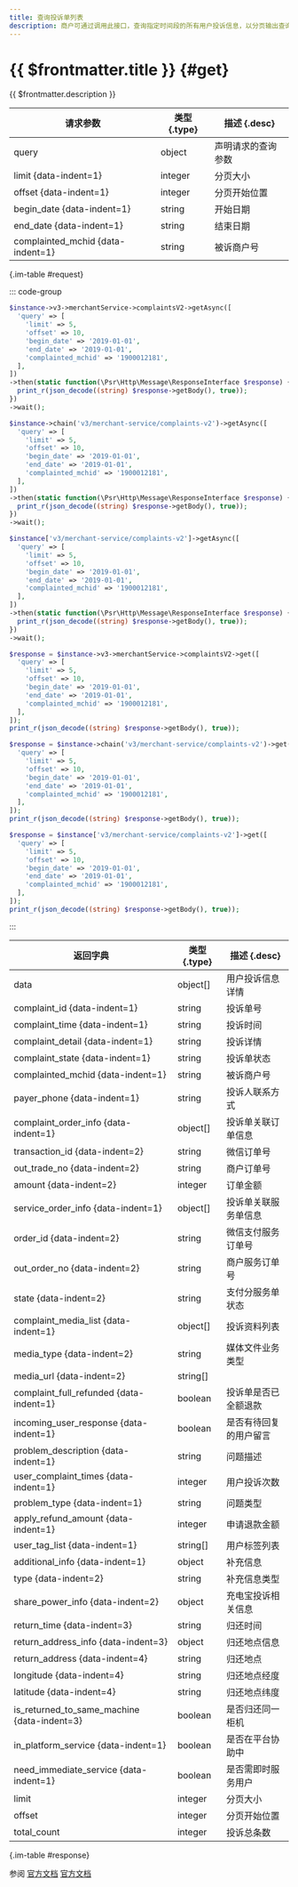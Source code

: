```yaml
---
title: 查询投诉单列表
description: 商户可通过调用此接口，查询指定时间段的所有用户投诉信息，以分页输出查询结果。对于服务商、渠道商，可通过调用此接口，查询指定特约商户号下的投诉信息，若不指定，则查询的是名下所有特约商户投诉信息。
---
```


# {{ $frontmatter.title }} {#get}

{{ $frontmatter.description }}

| 请求参数 | 类型 {.type} | 描述 {.desc}
| --- | --- | ---
| query | object | 声明请求的查询参数
| limit {data-indent=1} | integer | 分页大小
| offset {data-indent=1} | integer | 分页开始位置
| begin_date {data-indent=1} | string | 开始日期
| end_date {data-indent=1} | string | 结束日期
| complainted_mchid {data-indent=1} | string | 被诉商户号

{.im-table #request}

::: code-group

```php [异步纯链式]
$instance->v3->merchantService->complaintsV2->getAsync([
  'query' => [
    'limit' => 5,
    'offset' => 10,
    'begin_date' => '2019-01-01',
    'end_date' => '2019-01-01',
    'complainted_mchid' => '1900012181',
  ],
])
->then(static function(\Psr\Http\Message\ResponseInterface $response) {
  print_r(json_decode((string) $response->getBody(), true));
})
->wait();
```

```php [异步声明式]
$instance->chain('v3/merchant-service/complaints-v2')->getAsync([
  'query' => [
    'limit' => 5,
    'offset' => 10,
    'begin_date' => '2019-01-01',
    'end_date' => '2019-01-01',
    'complainted_mchid' => '1900012181',
  ],
])
->then(static function(\Psr\Http\Message\ResponseInterface $response) {
  print_r(json_decode((string) $response->getBody(), true));
})
->wait();
```

```php [异步属性式]
$instance['v3/merchant-service/complaints-v2']->getAsync([
  'query' => [
    'limit' => 5,
    'offset' => 10,
    'begin_date' => '2019-01-01',
    'end_date' => '2019-01-01',
    'complainted_mchid' => '1900012181',
  ],
])
->then(static function(\Psr\Http\Message\ResponseInterface $response) {
  print_r(json_decode((string) $response->getBody(), true));
})
->wait();
```

```php [同步纯链式]
$response = $instance->v3->merchantService->complaintsV2->get([
  'query' => [
    'limit' => 5,
    'offset' => 10,
    'begin_date' => '2019-01-01',
    'end_date' => '2019-01-01',
    'complainted_mchid' => '1900012181',
  ],
]);
print_r(json_decode((string) $response->getBody(), true));
```

```php [同步声明式]
$response = $instance->chain('v3/merchant-service/complaints-v2')->get([
  'query' => [
    'limit' => 5,
    'offset' => 10,
    'begin_date' => '2019-01-01',
    'end_date' => '2019-01-01',
    'complainted_mchid' => '1900012181',
  ],
]);
print_r(json_decode((string) $response->getBody(), true));
```

```php [同步属性式]
$response = $instance['v3/merchant-service/complaints-v2']->get([
  'query' => [
    'limit' => 5,
    'offset' => 10,
    'begin_date' => '2019-01-01',
    'end_date' => '2019-01-01',
    'complainted_mchid' => '1900012181',
  ],
]);
print_r(json_decode((string) $response->getBody(), true));
```

:::

| 返回字典 | 类型 {.type} | 描述 {.desc}
| --- | --- | ---
| data | object[] | 用户投诉信息详情
| complaint_id {data-indent=1} | string | 投诉单号
| complaint_time {data-indent=1} | string | 投诉时间
| complaint_detail {data-indent=1} | string | 投诉详情
| complaint_state {data-indent=1} | string | 投诉单状态
| complainted_mchid {data-indent=1} | string | 被诉商户号
| payer_phone {data-indent=1} | string | 投诉人联系方式
| complaint_order_info {data-indent=1} | object[] | 投诉单关联订单信息
| transaction_id {data-indent=2} | string | 微信订单号
| out_trade_no {data-indent=2} | string | 商户订单号
| amount {data-indent=2} | integer | 订单金额
| service_order_info {data-indent=1} | object[] | 投诉单关联服务单信息
| order_id {data-indent=2} | string | 微信支付服务订单号
| out_order_no {data-indent=2} | string | 商户服务订单号
| state {data-indent=2} | string | 支付分服务单状态
| complaint_media_list {data-indent=1} | object[] | 投诉资料列表
| media_type {data-indent=2} | string | 媒体文件业务类型
| media_url {data-indent=2} | string[] | 
| complaint_full_refunded {data-indent=1} | boolean | 投诉单是否已全额退款
| incoming_user_response {data-indent=1} | boolean | 是否有待回复的用户留言
| problem_description {data-indent=1} | string | 问题描述
| user_complaint_times {data-indent=1} | integer | 用户投诉次数
| problem_type {data-indent=1} | string | 问题类型
| apply_refund_amount {data-indent=1} | integer | 申请退款金额
| user_tag_list {data-indent=1} | string[] | 用户标签列表
| additional_info {data-indent=1} | object | 补充信息
| type {data-indent=2} | string | 补充信息类型
| share_power_info {data-indent=2} | object | 充电宝投诉相关信息
| return_time {data-indent=3} | string | 归还时间
| return_address_info {data-indent=3} | object | 归还地点信息
| return_address {data-indent=4} | string | 归还地点
| longitude {data-indent=4} | string | 归还地点经度
| latitude {data-indent=4} | string | 归还地点纬度
| is_returned_to_same_machine {data-indent=3} | boolean | 是否归还同一柜机
| in_platform_service {data-indent=1} | boolean | 是否在平台协助中
| need_immediate_service {data-indent=1} | boolean | 是否需即时服务用户
| limit | integer | 分页大小
| offset | integer | 分页开始位置
| total_count | integer | 投诉总条数

{.im-table #response}

参阅 [官方文档](https://pay.weixin.qq.com/docs/partner/apis/consumer-complaint/complaints/list-complaints-v2.html) [官方文档](https://pay.weixin.qq.com/wiki/doc/apiv3_partner/apis/chapter10_2_11.shtml)
